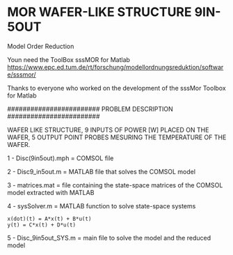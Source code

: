 # MOR WAFER-LIKE STRUCTURE 9IN-5OUT
Model Order Reduction

Youn need the ToolBox sssMOR for Matlab
https://www.epc.ed.tum.de/rt/forschung/modellordnungsreduktion/software/sssmor/

Thanks to everyone who worked on the development of the sssMor Toolbox for Matlab


######################## PROBLEM DESCRIPTION ########################

WAFER LIKE STRUCTURE, 9 INPUTS OF POWER [W] PLACED ON THE WAFER, 5 OUTPUT POINT PROBES MESURING THE 
TEMPERATURE OF THE WAFER.

1 - Disc(9in5out).mph = COMSOL file

2 - Disc9_in5out.m = MATLAB file that solves the COMSOL model

3 - matrices.mat = file containing the state-space matrices of the COMSOL model extracted with 
    MATLAB
    
4 - sysSolver.m = MATLAB function to solve state-space systems

    x(dot)(t) = A*x(t) + B*u(t)
    y(t) = C*x(t) + D*u(t)

5 - Disc_9in5out_SYS.m = main file to solve the model and the reduced model




